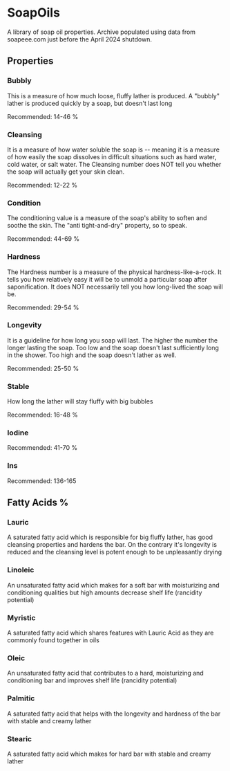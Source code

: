 # SoapOils

A library of soap oil properties. Archive populated using data from soapeee.com just before the April 2024 shutdown.

## Properties

### Bubbly
This is a measure of how much loose, fluffy lather is produced. A "bubbly" lather is produced quickly by a soap, but doesn't last long

Recommended: 14-46 %

### Cleansing
It is a measure of how water soluble the soap is -- meaning it is a measure of how easily the soap dissolves in difficult situations such as hard water, cold water, or salt water. The Cleansing number does NOT tell you whether the soap will actually get your skin clean.

Recommended: 12-22 %

### Condition
The conditioning value is a measure of the soap's ability to soften and soothe the skin. The "anti tight-and-dry" property, so to speak.

Recommended: 44-69 %

### Hardness
The Hardness number is a measure of the physical hardness-like-a-rock. It tells you how relatively easy it will be to unmold a particular soap after saponification. It does NOT necessarily tell you how long-lived the soap will be.

Recommended: 29-54 %

### Longevity
It is a guideline for how long you soap will last. The higher the number the longer lasting the soap. Too low and the soap doesn't last sufficiently long in the shower. Too high and the soap doesn't lather as well.

Recommended: 25-50 %

### Stable
How long the lather will stay fluffy with big bubbles

Recommended: 16-48 %

### Iodine

Recommended: 41-70 %

### Ins

Recommended: 136-165

## Fatty Acids %

### Lauric
A saturated fatty acid which is responsible for big fluffy lather, has good cleansing properties and hardens the bar. On the contrary it's longevity is reduced and the cleansing level is potent enough to be unpleasantly drying

### Linoleic
An unsaturated fatty acid which makes for a soft bar with moisturizing and conditioning qualities but high amounts decrease shelf life (rancidity potential)

### Myristic
A saturated fatty acid which shares features with Lauric Acid as they are commonly found together in oils

### Oleic
An unsaturated fatty acid that contributes to a hard, moisturizing and conditioning bar and improves shelf life (rancidity potential)

### Palmitic
A saturated fatty acid that helps with the longevity and hardness of the bar with stable and creamy lather

### Stearic
A saturated fatty acid which makes for hard bar with stable and creamy lather
